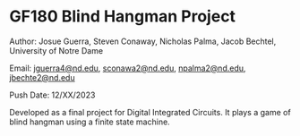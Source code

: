 # GF180 Blind Hangman Project

Author: Josue Guerra, Steven Conaway, Nicholas Palma, Jacob Bechtel, University of Notre Dame

Email:  jguerra4@nd.edu, sconawa2@nd.edu, npalma2@nd.edu, jbechte2@nd.edu

Push Date: 12/XX/2023

Developed as a final project for Digital Integrated Circuits. It plays a game of blind hangman using a finite state machine.
